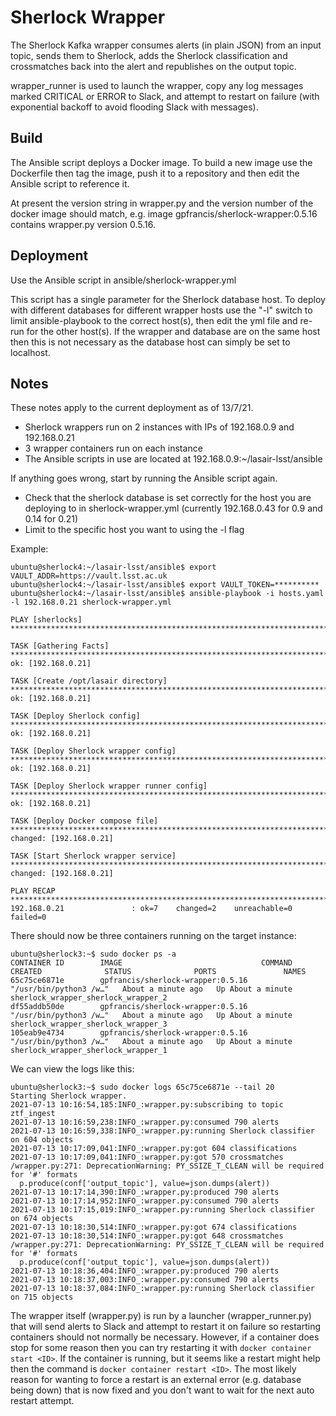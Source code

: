 # Sherlock Wrapper
The Sherlock Kafka wrapper consumes alerts (in plain JSON) from an input topic, sends them to Sherlock,
adds the Sherlock classification and crossmatches back into the alert and republishes on the output topic.

wrapper_runner is used to launch the wrapper, copy any log messages marked CRITICAL or ERROR to Slack, and attempt to restart on failure (with exponential backoff to avoid flooding Slack with messages).

## Build
The Ansible script deploys a Docker image. To build a new image use the Dockerfile then tag the image, push it to a repository and then edit the Ansible script to reference it.

At present the version string in wrapper.py and the version number of the docker image should match, e.g. image gpfrancis/sherlock-wrapper:0.5.16 contains wrapper.py version 0.5.16.

## Deployment
Use the Ansible script in ansible/sherlock-wrapper.yml

This script has a single parameter for the Sherlock database host. To deploy with different databases for different wrapper hosts use the "-l" switch to limit ansible-playbook to the correct host(s), then edit the yml file and re-run for the other host(s). If the wrapper and database are on the same host then this is not necessary as the database host can simply be set to localhost.

## Notes
These notes apply to the current deployment as of 13/7/21.

* Sherlock wrappers run on 2 instances with IPs of 192.168.0.9 and 192.168.0.21
* 3 wrapper containers run on each instance
* The Ansible scripts in use are located at 192.168.0.9:~/lasair-lsst/ansible

If anything goes wrong, start by running the Ansible script again.
* Check that the sherlock database is set correctly for the host you are deploying to in sherlock-wrapper.yml (currently 192.168.0.43 for 0.9 and 0.14 for 0.21)
* Limit to the specific host you want to using the -l flag

Example:
```
ubuntu@sherlock4:~/lasair-lsst/ansible$ export VAULT_ADDR=https://vault.lsst.ac.uk
ubuntu@sherlock4:~/lasair-lsst/ansible$ export VAULT_TOKEN=**********
ubuntu@sherlock4:~/lasair-lsst/ansible$ ansible-playbook -i hosts.yaml -l 192.168.0.21 sherlock-wrapper.yml 

PLAY [sherlocks] *******************************************************************************************************************************************************************************

TASK [Gathering Facts] *************************************************************************************************************************************************************************
ok: [192.168.0.21]

TASK [Create /opt/lasair directory] ************************************************************************************************************************************************************
ok: [192.168.0.21]

TASK [Deploy Sherlock config] ******************************************************************************************************************************************************************
ok: [192.168.0.21]

TASK [Deploy Sherlock wrapper config] **********************************************************************************************************************************************************
ok: [192.168.0.21]

TASK [Deploy Sherlock wrapper runner config] ***************************************************************************************************************************************************
ok: [192.168.0.21]

TASK [Deploy Docker compose file] **************************************************************************************************************************************************************
changed: [192.168.0.21]

TASK [Start Sherlock wrapper service] **********************************************************************************************************************************************************
changed: [192.168.0.21]

PLAY RECAP *************************************************************************************************************************************************************************************
192.168.0.21               : ok=7    changed=2    unreachable=0    failed=0   
```

There should now be three containers running on the target instance:
```
ubuntu@sherlock3:~$ sudo docker ps -a
CONTAINER ID        IMAGE                               COMMAND                  CREATED              STATUS              PORTS               NAMES
65c75ce6871e        gpfrancis/sherlock-wrapper:0.5.16   "/usr/bin/python3 /w…"   About a minute ago   Up About a minute                       sherlock_wrapper_sherlock_wrapper_2
df55addb50de        gpfrancis/sherlock-wrapper:0.5.16   "/usr/bin/python3 /w…"   About a minute ago   Up About a minute                       sherlock_wrapper_sherlock_wrapper_3
105eab9e4734        gpfrancis/sherlock-wrapper:0.5.16   "/usr/bin/python3 /w…"   About a minute ago   Up About a minute                       sherlock_wrapper_sherlock_wrapper_1
```

We can view the logs like this:
```
ubuntu@sherlock3:~$ sudo docker logs 65c75ce6871e --tail 20
Starting Sherlock wrapper.
2021-07-13 10:16:54,185:INFO_:wrapper.py:subscribing to topic ztf_ingest
2021-07-13 10:16:59,238:INFO_:wrapper.py:consumed 790 alerts
2021-07-13 10:16:59,338:INFO_:wrapper.py:running Sherlock classifier on 604 objects
2021-07-13 10:17:09,041:INFO_:wrapper.py:got 604 classifications
2021-07-13 10:17:09,041:INFO_:wrapper.py:got 570 crossmatches
/wrapper.py:271: DeprecationWarning: PY_SSIZE_T_CLEAN will be required for '#' formats
  p.produce(conf['output_topic'], value=json.dumps(alert))
2021-07-13 10:17:14,390:INFO_:wrapper.py:produced 790 alerts
2021-07-13 10:17:14,952:INFO_:wrapper.py:consumed 790 alerts
2021-07-13 10:17:15,019:INFO_:wrapper.py:running Sherlock classifier on 674 objects
2021-07-13 10:18:30,514:INFO_:wrapper.py:got 674 classifications
2021-07-13 10:18:30,514:INFO_:wrapper.py:got 648 crossmatches
/wrapper.py:271: DeprecationWarning: PY_SSIZE_T_CLEAN will be required for '#' formats
  p.produce(conf['output_topic'], value=json.dumps(alert))
2021-07-13 10:18:36,404:INFO_:wrapper.py:produced 790 alerts
2021-07-13 10:18:37,003:INFO_:wrapper.py:consumed 790 alerts
2021-07-13 10:18:37,084:INFO_:wrapper.py:running Sherlock classifier on 715 objects
```

The wrapper itself (wrapper.py) is run by a launcher (wrapper_runner.py) that will send alerts to Slack and attempt to restart it on failure so restarting containers should not normally be necessary. However, if a container does stop for some reason then you can try restarting it with `docker container start <ID>`. If the container is running, but it seems like a restart might help then the command is `docker container restart <ID>`. The most likely reason for wanting to force a restart is an external error (e.g. database being down) that is now fixed and you don't want to wait for the next auto restart attempt.
